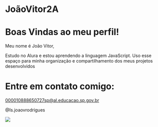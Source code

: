 # JoãoVitor2A

# Boas Vindas ao meu perfil!

Meu nome é João Vitor,

Estudo no Alura e estou aprendendo a linguagem JavaScript.
Uso esse espaço para minha organização e compartilhamento dos meus projetos desenvolvidos

# Entre em contato comigo:

000010888650727sp@al.educacao.sp.gov.br

@Is.joaovrodrigues

![](https://i.giphy.com/media/v1.Y2lkPTc5MGI3NjExNXVqbThubHEzcGt2c2owMjE5ODJlcWQ4amJnYXp0aG00cWFrcG1nYiZlcD12MV9pbnRlcm5hbF9naWZfYnlfaWQmY3Q9Zw/UO5elnTqo4vSg/giphy.gif)
